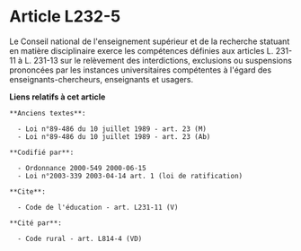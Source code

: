 # Article L232-5

Le Conseil national de l'enseignement supérieur et de la recherche statuant en matière disciplinaire exerce les compétences
définies aux articles L. 231-11 à L. 231-13 sur le relèvement des interdictions, exclusions ou suspensions prononcées par les
instances universitaires compétentes à l'égard des enseignants-chercheurs, enseignants et usagers.

**Liens relatifs à cet article**

	**Anciens textes**:

	  - Loi n°89-486 du 10 juillet 1989 - art. 23 (M)
	  - Loi n°89-486 du 10 juillet 1989 - art. 23 (Ab)

	**Codifié par**:

	  - Ordonnance 2000-549 2000-06-15
	  - Loi n°2003-339 2003-04-14 art. 1 (loi de ratification)

	**Cite**:

	  - Code de l'éducation - art. L231-11 (V)

	**Cité par**:

	  - Code rural - art. L814-4 (VD)
